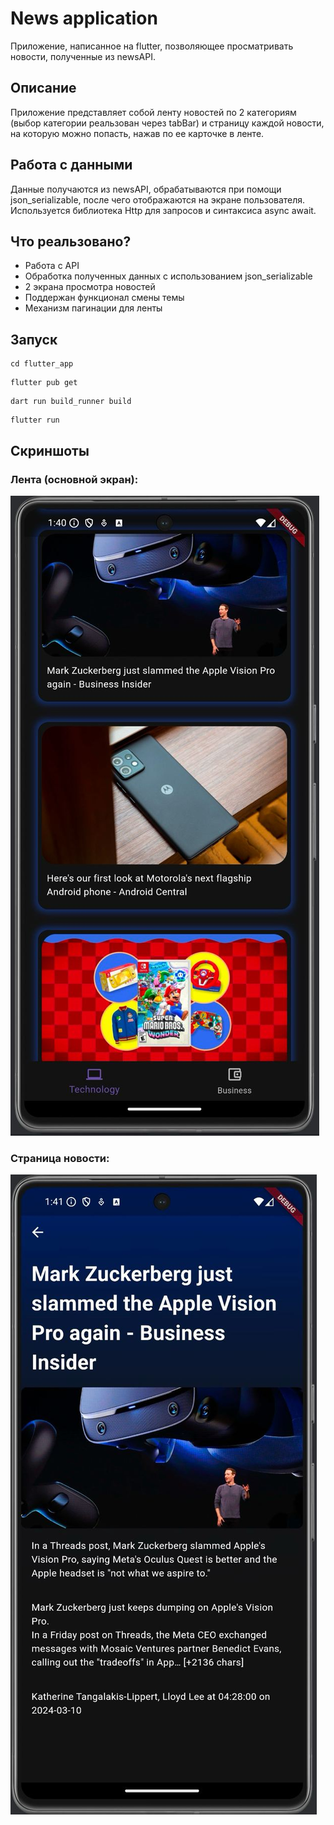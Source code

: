 # News application

Приложение, написанное на flutter, позволяющее просматривать новости, полученные из newsAPI.

## Описание

Приложение представляет собой ленту новостей по 2 категориям (выбор категории реальзован через tabBar) и страницу каждой новости, на которую можно попасть, нажав по ее карточке в ленте.

## Работа с данными

Данные получаются из newsAPI, обрабатываются при помощи json_serializable, после чего отображаются на экране пользователя. Используется библиотека Http для запросов и синтаксиса async await.


## Что реальзовано?

- Работа с API
- Обработка полученных данных с использованием json_serializable
- 2 экрана просмотра новостей
- Поддержан функционал смены темы
- Механизм пагинации для ленты

## Запуск

```terminal
cd flutter_app
```

```terminal
flutter pub get
```

```terminal
dart run build_runner build 
```

```terminal
flutter run
```

## Скриншоты

### Лента (основной экран):

![Лента](https://github.com/ArsPro13/flutter-hw-1/blob/main/screenshots/main_screen.jpg)

### Страница новости:

![Страница новости](https://github.com/ArsPro13/flutter-hw-1/blob/main/screenshots/article_screen.jpg)
